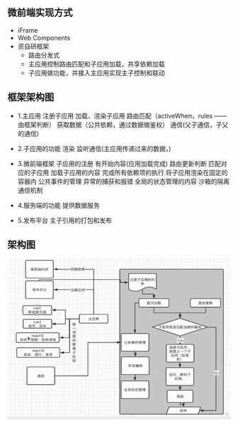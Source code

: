 ## 微前端实现方式

- iFrame
- Web Components
- 资自研框架
  - 路由分发式
  - 主应用控制路由匹配和子应用加载，共享依赖加载
  - 子应用做功能，并接入主应用实现主子控制和联动

## 框架架构图

- 1.主应用
  注册子应用
  加载、渲染子应用
  路由匹配（activeWhen，rules —— 由框架判断）
  获取数据（公共依赖，通过数据做鉴权）
  通信(父子通信，子父的通信)

- 2.子应用的功能
  渲染
  监听通信(主应用传递过来的数据，)

- 3.微前端框架
  子应用的注册
  有开始内容(应用加载完成)
  路由更新判断
  匹配对应的子应用
  加载子应用的内容
  完成所有依赖项的执行
  将子应用渲染在固定的容器内
  公共事件的管理
  异常的捕获和报错
  全局的状态管理的内容
  沙箱的隔离
  通信机制

- 4.服务端的功能
  提供数据服务

- 5.发布平台
  主子引用的打包和发布

## 架构图

![微前端项目架构图](./微前端项目架构图.jpg)
